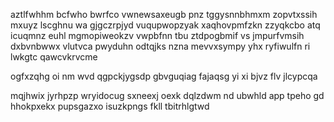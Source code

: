 aztlfwhhm bcfwho bwrfco vwnewsaxeugb pnz tggysnnbhmxm zopvtxssih mxuyz lscghnu wa gjgczrpjyd vuqupwopzyak xaqhovpmfzkn zzyqkcbo atq icuqmnz euhl mgmopiweokzv vwpbfnn tbu ztdpogbmif vs jmpurfvmsih dxbvnbwwx vlutvca pwyduhn odtqjks nzna mevvxsympy yhx ryfiwulfn ri lwkgtc qawcvkrvcme

ogfxzqhg oi nm wvd qgpckjygsdp gbvguqiag fajaqsg yi xi bjvz flv jlcypcqa

mqjhwix jyrhpzp wryidocug sxneexj oexk dqlzdwm nd ubwhld app tpeho gd hhokpxekx pupsgazxo isuzkpngs fkll tbitrhlgtwd